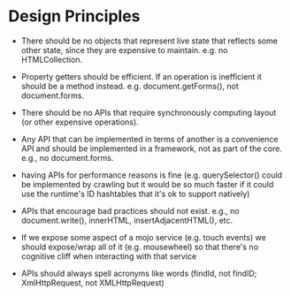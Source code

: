 Design Principles
=================

* There should be no objects that represent live state that reflects
  some other state, since they are expensive to maintain. e.g. no
  HTMLCollection.

* Property getters should be efficient. If an operation is inefficient
  it should be a method instead. e.g. document.getForms(), not
  document.forms.

* There should be no APIs that require synchronously computing layout
  (or other expensive operations).

* Any API that can be implemented in terms of another is a convenience
  API and should be implemented in a framework, not as part of the
  core. e.g., no document.forms.

 - having APIs for performance reasons is fine (e.g. querySelector()
   could be implemented by crawling but it would be so much faster if
   it could use the runtime's ID hashtables that it's ok to support
   natively)

* APIs that encourage bad practices should not exist. e.g., no
  document.write(), innerHTML, insertAdjacentHTML(), etc.

* If we expose some aspect of a mojo service (e.g. touch events) we
  should expose/wrap all of it (e.g. mousewheel) so that there's no
  cognitive cliff when interacting with that service

* APIs should always spell acronyms like words (findId, not findID;
  XmlHttpRequest, not XMLHttpRequest)
